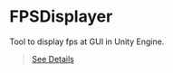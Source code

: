 # FPSDisplayer
Tool to display fps at GUI in Unity Engine.

> [See Details](https://github.com/JungukHom/UnityAssistantTool/blob/master/FPSDisplayer.md "Detail of FPSDisplayer")
